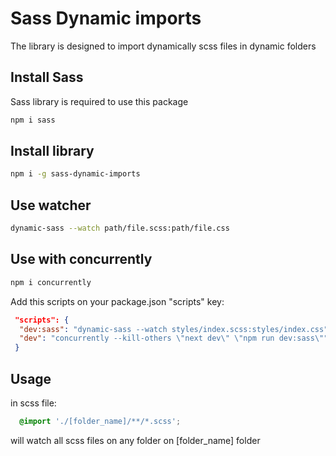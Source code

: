 # Sass Dynamic imports

The library is designed to import dynamically scss files in dynamic folders

## Install Sass

Sass library is required to use this package

```bash
npm i sass
```

## Install library

```bash
npm i -g sass-dynamic-imports
```

## Use watcher

```bash
dynamic-sass --watch path/file.scss:path/file.css
```

## Use with concurrently

```bash
npm i concurrently
```

Add this scripts on your package.json "scripts" key:

```json
 "scripts": {
  "dev:sass": "dynamic-sass --watch styles/index.scss:styles/index.css",
  "dev": "concurrently --kill-others \"next dev\" \"npm run dev:sass\"",
 }
```

## Usage

in scss file:

```scss
  @import './[folder_name]/**/*.scss';
```

will watch all scss files on any folder on [folder_name] folder
